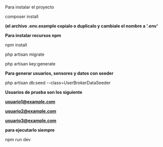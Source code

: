 Para instalar el proyecto

composer install

**(el archivo .env.example copialo o duplicalo y cambiale el nombre a '.env'**

**Para instalar recursos npm**

npm install

php artisan migrate

php artisan key:generate

**Para generar usuarios, sensores y datos con seeder**

php artisan db:seed --class=UserBrokerDataSeeder

**Usuarios de prueba son los siguiente**

[**usuario1@example.com**](mailto:usuario1@example.com)

[**usuario2@example.com**](mailto:usuario1@example.com)

[**usuario3@example.com**](mailto:usuario3@example.com)

**para ejecutarlo siempre**

npm run dev

